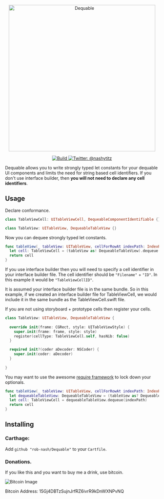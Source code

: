 <p align="center">
    <img src="Logo.png" width="480" max-width="90%" alt="Dequable" />
</p>

<p align="center">
    <a href="https://travis-ci.org/rob-nash/Dequable">
        <img src="https://travis-ci.org/rob-nash/Dequable.svg?branch=master" alt="Build" />
    </a>
    <a href="https://twitter.com/nashytitz">
        <img src="https://img.shields.io/badge/contact-@nashytitz-blue.svg?style=flat" alt="Twitter: @nashytitz" />
    </a>
</p>

Dequable allows you to write strongly typed let constants for your dequable UI components and limits the need for string based cell identifiers. If you don't use interface builder, then **you will not need to declare any cell identifiers**.

## Usage

Declare conformance.

```swift
class TableViewCell: UITableViewCell, DequeableComponentIdentifiable {}

class TableView: UITableView, DequeableTableView {}
```

Now you can dequee strongly typed let constants.

```swift
func tableView(_ tableView: UITableView, cellForRowAt indexPath: IndexPath) -> UITableViewCell {
  let cell: TableViewCell = (tableView as! DequeableTableView).dequeue(indexPath)
  return cell
}
```

If you use interface builder then you will need to specify a cell identifier in your interface builder file. The cell identifier should be `"Filename"` + `"ID"`. In this example it would be `"TableViewCellID"`. 

It is assumed your interface builder file is in the same bundle. So in this example, if we created an interface builder file for TableViewCell, we would include it in the same bundle as the TableViewCell.swift file.

If you are not using storyboard + prototype cells then register your cells.

```swift
class TableView: UITableView, DequeableTableView {
    
  override init(frame: CGRect, style: UITableViewStyle) {
    super.init(frame: frame, style: style)
    register(cellType: TableViewCell.self, hasNib: false)
  }

  required init?(coder aDecoder: NSCoder) {
    super.init(coder: aDecoder)
  }
  
}
```

You may want to use the awesome [require framework](https://github.com/JohnSundell/Require) to lock down your optionals.

```swift
func tableView(_ tableView: UITableView, cellForRowAt indexPath: IndexPath) -> UITableViewCell {
  let dequeableTableView: DequeableTableView = (tableView as? DequeableTableView).require(hint: "TableView must conform to DequeableTableView")
  let cell: TableViewCell = dequeableTableView.dequeue(indexPath)
  return cell
}

```

## Installing

### Carthage:

Add `github "rob-nash/Dequable"` to your `Cartfile`.

### Donations.
<p>If you like this and you want to buy me a drink, use bitcoin.</p>

![Bitcoin Image](Resources/Bitcoin.jpg)

Bitcoin Address: 15Gj4DBTzSujnJrfRZ6ivrR9kDnWXNPvNQ

